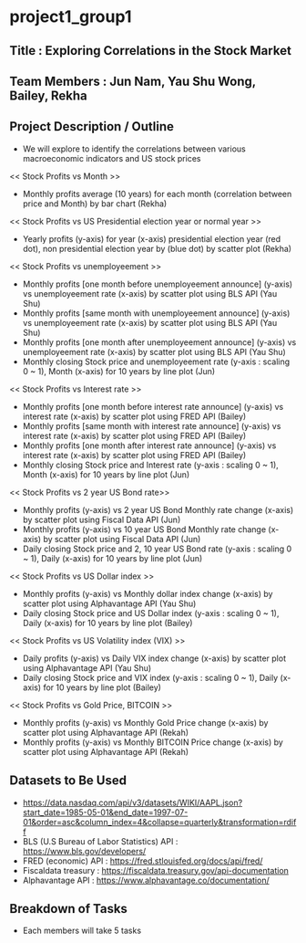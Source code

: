 # project1_group1

## Title : Exploring Correlations in the Stock Market

## Team Members : Jun Nam, Yau Shu Wong, Bailey, Rekha

## Project Description / Outline  

- We will explore to identify the correlations between various macroeconomic indicators and US stock prices

<< Stock Profits vs Month >>
- Monthly profits average (10 years) for each month (correlation between price and Month) by bar chart (Rekha)

<< Stock Profits vs US Presidential election year or normal year >>
- Yearly profits (y-axis) for year (x-axis) presidential election year (red dot), non presidential election year by (blue dot) by scatter plot (Rekha)

<< Stock Profits vs unemployeement >>
- Monthly profits [one month before unemployeement announce] (y-axis) vs unemployeement rate (x-axis) by scatter plot using BLS API (Yau Shu)
- Monthly profits [same month with unemployeement announce] (y-axis) vs unemployeement rate (x-axis) by scatter plot using BLS API (Yau Shu)
- Monthly profits [one month after unemployeement announce] (y-axis) vs unemployeement rate (x-axis) by scatter plot using BLS API (Yau Shu)
- Monthly closing Stock price and unemployeement rate (y-axis : scaling 0 ~ 1), Month (x-axis) for 10 years by line plot (Jun)

<< Stock Profits vs Interest rate >>
- Monthly profits [one month before interest rate announce] (y-axis) vs interest rate (x-axis) by scatter plot using FRED API (Bailey)
- Monthly profits [same month with interest rate announce] (y-axis) vs interest rate (x-axis) by scatter plot using FRED API (Bailey)
- Monthly profits [one month after interest rate announce] (y-axis) vs interest rate (x-axis) by scatter plot using FRED API (Bailey)
- Monthly closing Stock price and Interest rate (y-axis : scaling 0 ~ 1), Month (x-axis) for 10 years by line plot (Jun)

<< Stock Profits vs 2 year US Bond rate>>
- Monthly profits (y-axis) vs 2 year US Bond Monthly rate change (x-axis) by scatter plot using Fiscal Data API (Jun)
- Monthly profits (y-axis) vs 10 year US Bond Monthly rate change (x-axis) by scatter plot using Fiscal Data API (Jun)
- Daily closing Stock price and 2, 10 year US Bond rate (y-axis : scaling 0 ~ 1), Daily (x-axis) for 10 years by line plot (Jun)

<< Stock Profits vs US Dollar index >>
- Monthly profits (y-axis) vs Monthly dollar index change (x-axis) by scatter plot using Alphavantage API (Yau Shu)
- Daily closing Stock price and US Dollar index (y-axis : scaling 0 ~ 1), Daily (x-axis) for 10 years by line plot (Bailey)

<< Stock Profits vs US Volatility index (VIX) >>
- Daily profits (y-axis) vs Daily VIX index change (x-axis) by scatter plot using Alphavantage API (Yau Shu)
- Daily closing Stock price and VIX index (y-axis : scaling 0 ~ 1), Daily (x-axis) for 10 years by line plot (Bailey)

<< Stock Profits vs Gold Price, BITCOIN >>
- Monthly profits (y-axis) vs Monthly Gold Price change (x-axis) by scatter plot using Alphavantage API (Rekah)
- Monthly profits (y-axis) vs Monthly BITCOIN Price change (x-axis) by scatter plot using Alphavantage API (Rekah)

## Datasets to Be Used
- https://data.nasdaq.com/api/v3/datasets/WIKI/AAPL.json?start_date=1985-05-01&end_date=1997-07-01&order=asc&column_index=4&collapse=quarterly&transformation=rdiff
- BLS (U.S Bureau of Labor Statistics) API : https://www.bls.gov/developers/
- FRED (economic) API : https://fred.stlouisfed.org/docs/api/fred/
- Fiscaldata treasury : https://fiscaldata.treasury.gov/api-documentation
- Alphavantage API : https://www.alphavantage.co/documentation/

## Breakdown of Tasks
- Each members will take 5 tasks 
